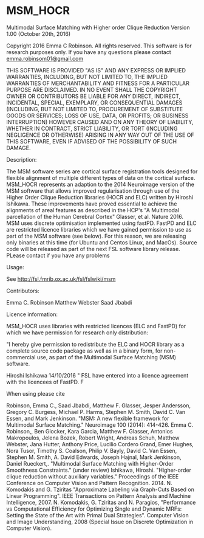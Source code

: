 # MSM_HOCR
Multimodal Surface Matching with Higher order Clique Reduction
Version 1.00 (October 20th, 2016)

Copyright 2016 Emma C Robinson. All rights reserved.
This software is for research purposes only.
If you have any questions please contact emma.robinsom01@gmail.com

THIS SOFTWARE IS PROVIDED "AS IS" AND ANY EXPRESS OR IMPLIED WARRANTIES,
INCLUDING, BUT NOT LIMITED TO, THE IMPLIED WARRANTIES OF MERCHANTABILITY
AND FITNESS FOR A PARTICULAR PURPOSE ARE DISCLAIMED. IN NO EVENT SHALL
THE COPYRIGHT OWNER OR CONTRIBUTORS BE LIABLE FOR ANY DIRECT, INDIRECT,
INCIDENTAL, SPECIAL, EXEMPLARY, OR CONSEQUENTIAL DAMAGES (INCLUDING,
BUT NOT LIMITED TO, PROCUREMENT OF SUBSTITUTE GOODS OR SERVICES; LOSS
OF USE, DATA, OR PROFITS; OR BUSINESS INTERRUPTION) HOWEVER CAUSED AND
ON ANY THEORY OF LIABILITY, WHETHER IN CONTRACT, STRICT LIABILITY, OR
TORT (INCLUDING NEGLIGENCE OR OTHERWISE) ARISING IN ANY WAY OUT OF THE
USE OF THIS SOFTWARE, EVEN IF ADVISED OF THE POSSIBILITY OF SUCH DAMAGE.

Description:

The MSM software series are cortical surface registration tools designed for flexible alignment of multiple different types of data on the cortical surface. MSM_HOCR represents an adaption to the 2014 Neuroimage version of the MSM software that allows improved regularisation 
through use of the Higher Order Clique Reduction libraries (HOCR and ELC) written by Hiroshi Ishikawa. These improvements have proved essential to achieve the alignments of areal features as described in the HCP's "A Multimodal parcellation of the Human Cerebral Cortex" Glasser, et al. Nature 2016. MSM uses discrete optimisation implemented using fastPD. FastPD and ELC are restricted licence libraries which we have gained permission to use as part of the MSM software (see below). For this reason, we are releasing only binaries at this time (for Ubuntu and Centos Linux, and MacOs). Source code will be released as part of the next FSL software library release. PLease contact if you have any problems 


Usage:

See http://fsl.fmrib.ox.ac.uk/fsl/fslwiki/msm

Contributors:

Emma C. Robinson
Matthew Webster
Saad Jbabdi

Licence information:

MSM_HOCR uses libraries with restricted licences (ELC and FastPD) for which we have permission for research only distribution:

"I hereby give permission to redistribute the ELC and HOCR library as a complete source code package as well as
 in a binary form, for non-commercial use, as part of the Multimodal Surface Matching (MSM) software. 
 
Hiroshi Ishikawa 
14/10/2016
"
FSL have entered into a licence agreement with the licencees of FastPD. F

When using please cite 

Robinson, Emma C., Saad Jbabdi, Matthew F. Glasser, Jesper Andersson, Gregory C. Burgess, Michael P. Harms, Stephen M. Smith, David C. Van Essen, and Mark Jenkinson. "MSM: A new flexible framework for Multimodal Surface Matching." Neuroimage 100 (2014): 414-426.
Emma C. Robinson,, Ben Glocker, Kara Garcia, Matthew F. Glasser, Antonios Makropoulos, Jelena Bozek, Robert Wright, Andreas Schuh, Matthew Webster, Jana Hutter, Anthony Price, Lucilio Cordero Grand, Emer Hughes, Nora Tusor, Timothy S. Coalson, Philip V. Bayly, David C. Van Essen, Stephen M. Smith, A. David Edwards, Joseph Hajnal, Mark Jenkinson, Daniel Rueckert,. "Multimodal Surface Matching with Higher-Order Smoothness Constraints."  (under review)
Ishikawa, Hiroshi. "Higher-order clique reduction without auxiliary variables." Proceedings of the IEEE Conference on Computer Vision and Pattern Recognition. 2014.
N. Komodakis and G. Tziritas "Approximate Labeling via Graph-Cuts Based on Linear Programming". IEEE Transactions on Pattern Analysis and Machine Intelligence, 2007.
N. Komodakis, G. Tziritas and N. Paragios, "Performance vs Computational Efficiency for Optimizing Single and Dynamic MRFs: Setting the State of the Art with Primal Dual Strategies". Computer Vision and Image Understanding, 2008 (Special Issue on Discrete Optimization in Computer Vision).

